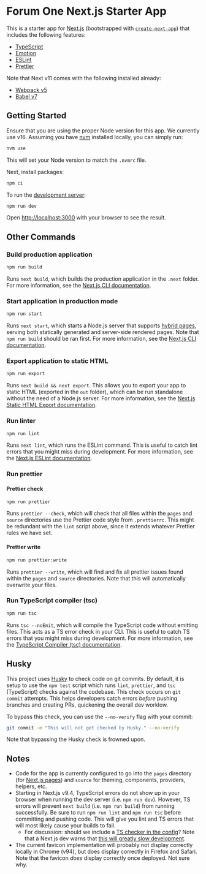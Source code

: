 # Forum One Next.js Starter App

This is a starter app for [Next.js](https://nextjs.org/) (bootstrapped with [`create-next-app`](https://github.com/vercel/next.js/tree/canary/packages/create-next-app)) that includes the following features:
* [TypeScript](https://www.typescriptlang.org/)
* [Emotion](https://emotion.sh/docs/introduction)
* [ESLint](https://eslint.org/)
* [Prettier](https://prettier.io/)

Note that Next v11 comes with the following installed already:
* [Webpack v5](https://webpack.js.org/concepts/)
* [Babel v7](https://babeljs.io/docs/en/)

## Getting Started

Ensure that you are using the proper Node version for this app. We currently use v16. Assuming you have [nvm](https://github.com/nvm-sh/nvm) installed locally, you can simply run:

```bash
nvm use
```

This will set your Node version to match the `.nvmrc` file.

Next, install packages:
```bash
npm ci
```

To run the [development server](https://nextjs.org/docs/api-reference/cli#development):

```bash
npm run dev
```

Open [http://localhost:3000](http://localhost:3000) with your browser to see the result.

## Other Commands

### Build production application

```bash
npm run build
```
Runs `next build`, which builds the production application in the `.next` folder. For more information, see the [Next.js CLI documentation](https://nextjs.org/docs/api-reference/cli#build).

### Start application in production mode

```bash
npm run start
```

Runs `next start`, which starts a Node.js server that supports [hybrid pages](https://nextjs.org/docs/basic-features/pages), serving both statically generated and server-side rendered pages. Note that `npm run build` should be ran first. For more information, see the [Next.js CLI documentation](https://nextjs.org/docs/api-reference/cli#production).

### Export application to static HTML

```bash
npm run export
```

Runs `next build && next export`. This allows you to export your app to static HTML (exported in the `out` folder), which can be run standalone without the need of a Node.js server. For more information, see the [Next.js Static HTML Export documentation](https://nextjs.org/docs/advanced-features/static-html-export).

### Run linter

```bash
npm run lint
```

Runs `next lint`, which runs the ESLint command. This is useful to catch lint errors that you might miss during development. For more information, see the [Next.js ESLint documentation](https://nextjs.org/docs/basic-features/eslint).

### Run prettier

#### Prettier check

```bash
npm run prettier
```

Runs `prettier --check`, which will check that all files within the `pages` and `source` directories use the Prettier code style from `.prettierrc`. This might be redundant with the `lint` script above, since it extends whatever Prettier rules we have set.

#### Prettier write

```bash
npm run prettier:write
```

Runs `prettier --write`, which will find and fix all prettier issues found within the `pages` and `source` directories. Note that this will automatically overwrite your files.

### Run TypeScript compiler (tsc)

```bash
npm run tsc
```

Runs `tsc --noEmit`, which will compile the TypeScript code without emitting files. This acts as a TS error check in your CLI. This is useful to catch TS errors that you might miss during development. For more information, see the [TypeScript Compiler (tsc) documentation](https://www.typescriptlang.org/docs/handbook/compiler-options.html).

## Husky

This project uses [Husky](https://typicode.github.io/husky/#/) to check code on git commits. By default, it is setup to use the `npm test` script which runs `lint`, `prettier`, and `tsc` (TypeScript) checks against the codebase. This check occurs on `git commit` attempts. This helps developers catch errors _before_ pushing branches and creating PRs, quickening the overall dev worklow.

To bypass this check, you can use the `--no-verify` flag with your commit:

```bash
git commit -m "This will not get checked by Husky." --no-verify
```

Note that bypassing the Husky check is frowned upon.

## Notes

* Code for the app is currently configured to go into the `pages` directory (for [Next.js pages](https://nextjs.org/docs/basic-features/pages)) and `source` for theming, components, providers, helpers, etc.
* Starting in Next.js v9.4, TypeScript errors do not show up in your browser when running the dev server (i.e. `npm run dev`). However, TS errors will prevent `next build` (i.e. `npm run build`) from running successfully. Be sure to run `npm run lint` and `npm run tsc` before committing and pushing code. This will give you lint and TS errors that will most likely cause your builds to fail.
  * For discussion: should we include a [TS checker in the config](https://github.com/vercel/next.js/issues/12735#issuecomment-629404102)? Note that a Next.js dev warns that [this will greatly slow development](https://github.com/vercel/next.js/issues/12735#issuecomment-629404842).
* The current favicon implementation will probably not display correctly locally in Chrome (v94), but does display correctly in Firefox and Safari. Note that the favicon _does_ display correctly once deployed. Not sure why.

